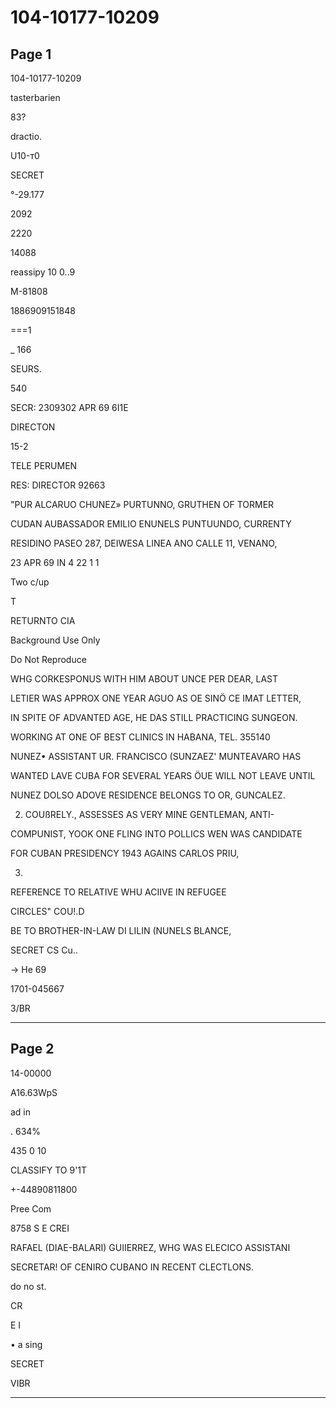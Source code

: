 # 104-10177-10209

## Page 1

104-10177-10209

tasterbarien

83?

dractio.

U10-т0

SECRET

°-29.177

2092

2220

14088

reassipy 10 0..9

M-81808

1886909151848

===1

_ 166

SEURS.

540

SECR: 2309302 APR 69 6I1E

DIRECTON

15-2

TELE PERUMEN

RES: DIRECTOR 92663

"PUR ALCARUO CHUNEZ» PURTUNNO, GRUTHEN OF TORMER

CUDAN AUBASSADOR EMILIO ENUNELS PUNTUUNDO, CURRENTY

RESIDINO PASEO 287, DEIWESA LINEA ANO CALLE 11, VENANO,

23 APR 69 IN 4 22 1 1

Two c/up

T

RETURNTO CIA

Background Use Only

Do Not Reproduce

WHG CORKESPONUS WITH HIM ABOUT UNCE PER DEAR, LAST

LETIER WAS APPROX ONE YEAR AGUO AS OE SINÖ CE IMAT LETTER,

IN SPITE OF ADVANTED AGE, HE DAS STILL PRACTICING SUNGEON.

WORKING AT ONE OF BEST CLINICS IN HABANA, TEL. 355140

NUNEZ• ASSISTANT UR. FRANCISCO (SUNZAEZ' MUNTEAVARO HAS

WANTED LAVE CUBA FOR SEVERAL YEARS ÖUE WILL NOT LEAVE UNTIL

NUNEZ DOLSO ADOVE RESIDENCE BELONGS TO OR, GUNCALEZ.

2. COUßRELY., ASSESSES AS VERY MINE GENTLEMAN, ANTI-

COMPUNIST, YOOK ONE FLING INTO POLLICS WEN WAS CANDIDATE

FOR CUBAN PRESIDENCY 1943 AGAINS CARLOS PRIU,

3.

REFERENCE TO RELATIVE WHU ACIIVE IN REFUGEE

CIRCLES" COU!.D

BE TO BROTHER-IN-LAW DI LILIN (NUNELS BLANCE,

SECRET CS Cu..

→ He 69

1701-045667

3/BR

---

## Page 2

14-00000

A16.63WpS

ad in

. 634%

435 0 10

CLASSIFY TO 9'1T

+-44890811800

Pree Com

8758 S E CREI

RAFAEL (DIAE-BALARI) GUIIERREZ, WHG WAS ELECICO ASSISTANI

SECRETAR! OF CENIRO CUBANO IN RECENT CLECTLONS.

do no st.

CR

E I

• a sing

SECRET

VIBR

---


